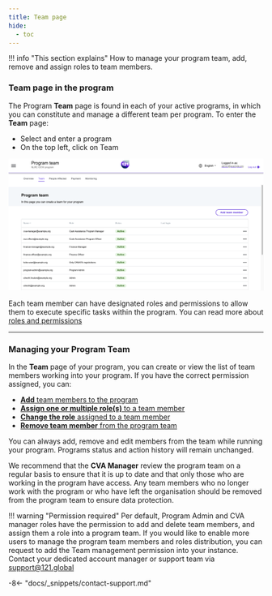 ```yaml
---
title: Team page
hide:
  - toc
---
```


!!! info "This section explains"
    How to manage your program team, add, remove and assign roles to team members.

### Team page in the program

The Program **Team** page is found in each of your active programs, in which you can constitute and manage a different team per program. To enter the **Team** page:

- Select and enter a program
- On the top left, click on Team

![Team Page](https://raw.githubusercontent.com/global-121/121-platform/main/e2e/tests/__screenshots__/UserManualScreenshots/userManualScreenshots.spec.ts/ProgramTeam.png)

Each team member can have designated roles and permissions to allow them to execute specific tasks within the program. You can read more about [roles and permissions](../users/description-roles.md)

___

### Managing your Program Team

In the **Team** page of your program, you can create or view the list of team members working into your program. If you have the correct permission assigned, you can:

- [**Add** team members to the program](../team/add-team-members.md)
- [**Assign one or multiple role(s)** to a team member](../team/change-team-roles-program.md)
- [**Change the role** assigned to a team member](../team/change-team-roles-program.md)
- [**Remove team member** from the program team](../team/remove-team-members-program.md)

You can always add, remove and edit members from the team while running your program. Programs status and action history will remain unchanged.

We recommend that the **CVA Manager** review the program team on a regular basis to ensure that it is up to date and that only those who are working in the program have access. Any team members who no longer work with the program or who have left the organisation should be removed from the program team to ensure data protection.

!!! warning "Permission required"
    Per default, Program Admin and CVA manager roles have the permission to add and delete team members, and assign them a role into a program team. If you would like to enable more users to manage the program team members and roles distribution, you can request to add the Team management permission into your instance. Contact your dedicated account manager or support team via <support@121.global>

-8<- "docs/_snippets/contact-support.md"
